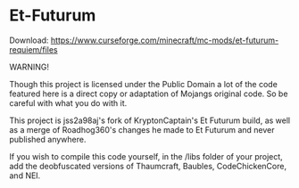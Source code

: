 # Et-Futurum

Download: https://www.curseforge.com/minecraft/mc-mods/et-futurum-requiem/files

WARNING!

Though this project is licensed under the Public Domain a lot of the code featured here is a direct copy or adaptation of Mojangs original code. So be careful with what you do with it.

This project is jss2a98aj's fork of KryptonCaptain's Et Futurum build, as well as a merge of Roadhog360's changes he made to Et Futurum and never published anywhere.

If you wish to compile this code yourself, in the /libs folder of your project, add the deobfuscated versions of Thaumcraft, Baubles, CodeChickenCore, and NEI.
